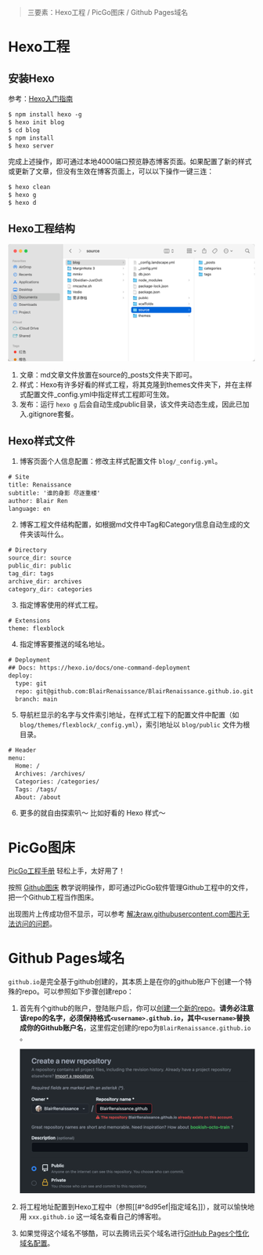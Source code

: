 
> 三要素：Hexo工程 / PicGo图床 / Github Pages域名

# Hexo工程

## 安装Hexo

参考：[Hexo入门指南](https://alecthw.github.io/books/markdown-simple-world/hexo-tutor-2.html) 

```
$ npm install hexo -g
$ hexo init blog
$ cd blog
$ npm install
$ hexo server
```

完成上述操作，即可通过本地4000端口预览静态博客页面。如果配置了新的样式或更新了文章，但没有生效在博客页面上，可以以下操作一键三连：

```
$ hexo clean
$ hexo g
$ hexo d
```
## Hexo工程结构

![](https://raw.githubusercontent.com/BlairRenaissance/ImageHost/main/20240201164011.png)

1. 文章：md文章文件放置在source的_posts文件夹下即可。
2. 样式：Hexo有许多好看的样式工程，将其克隆到themes文件夹下，并在主样式配置文件_config.yml中指定样式工程即可生效。
3. 发布：运行 `hexo g` 后会自动生成public目录，该文件夹动态生成，因此已加入.gitignore套餐。

## Hexo样式文件

1. 博客页面个人信息配置：修改主样式配置文件 `blog/_config.yml`。
```
# Site
title: Renaissance
subtitle: '谁的身影 尽逐重楼'
author: Blair Ren
language: en
```

2. 博客工程文件结构配置，如根据md文件中Tag和Category信息自动生成的文件夹该叫什么。
```
# Directory
source_dir: source
public_dir: public
tag_dir: tags
archive_dir: archives
category_dir: categories
```

3. 指定博客使用的样式工程。
```
# Extensions
theme: flexblock
```

4. 指定博客要推送的域名地址。
```
# Deployment
## Docs: https://hexo.io/docs/one-command-deployment
deploy:
  type: git
  repo: git@github.com:BlairRenaissance/BlairRenaissance.github.io.git
  branch: main 
```

5. 导航栏显示的名字与文件索引地址，在样式工程下的配置文件中配置（如 `blog/themes/flexblock/_config.yml`），索引地址以 `blog/public` 文件为根目录。
```
# Header
menu:
  Home: /
  Archives: /archives/
  Categories: /categories/
  Tags: /tags/
  About: /about
```

6. 更多的就自由探索叭～ 比如好看的 Hexo 样式～


# PicGo图床

[PicGo工程手册](https://picgo.github.io/PicGo-Doc/zh/guide/) 轻松上手，太好用了！

按照 [Github图床](https://picgo.github.io/PicGo-Doc/zh/guide/config.html#github%E5%9B%BE%E5%BA%8A) 教学说明操作，即可通过PicGo软件管理Github工程中的文件，把一个Github工程当作图床。

出现图片上传成功但不显示，可以参考 [解决raw.githubusercontent.com图片无法访问的问题](https://www.cnblogs.com/rainbow-1/p/17217945.html)。

# Github Pages域名

`github.io`是完全基于github创建的，其本质上是在你的github账户下创建一个特殊的repo。可以参照如下步骤创建repo：

1. 首先有个github的账户，登陆账户后，你可以[创建一个新的repo](https://github.com/new)。**请务必注意该repo的名字，必须保持格式`<username>.github.io`，其中`<username>`替换成你的Github账户名**，这里假定创建的repo为`BlairRenaissance.github.io` 。
	
	![550](https://raw.githubusercontent.com/BlairRenaissance/ImageHost/main/20240201171859.png)

2. 将工程地址配置到Hexo工程中（参照[[#^8d95ef|指定域名]]），就可以愉快地用 `xxx.github.io` 这一域名查看自己的博客啦。

3. 如果觉得这个域名不够酷，可以去腾讯云买个域名进行[GitHub Pages个性化域名配置](https://cloud.tencent.com/developer/article/2142661)。
